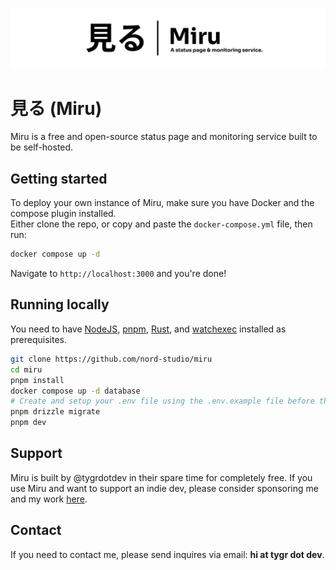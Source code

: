![banner](/assets/banner.png)

# 見る (Miru)

Miru is a free and open-source status page and monitoring service built to be self-hosted.

## Getting started

To deploy your own instance of Miru, make sure you have Docker and the compose plugin installed.  
Either clone the repo, or copy and paste the `docker-compose.yml` file, then run:

```bash
docker compose up -d
```

Navigate to `http://localhost:3000` and you're done!

## Running locally

You need to have [NodeJS](https://nodejs.org/en), [pnpm](https://pnpm.io/), [Rust](https://www.rust-lang.org/), and [watchexec](https://github.com/watchexec/watchexec) installed as prerequisites.

```bash
git clone https://github.com/nord-studio/miru
cd miru
pnpm install
docker compose up -d database
# Create and setup your .env file using the .env.example file before these commands
pnpm drizzle migrate
pnpm dev
```

## Support

Miru is built by @tygrdotdev in their spare time for completely free. If you use Miru and want to support an indie dev, please consider sponsoring me and my work [here](https://github.com/sponsors/tygrdotdev).

## Contact

If you need to contact me, please send inquires via email: **hi at tygr dot dev**.
